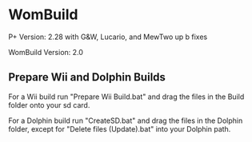 # WomBuild

P+ Version: 2.28 with G&W, Lucario, and MewTwo up b fixes

WomBuild Version: 2.0

## Prepare Wii and Dolphin Builds

For a Wii build run "Prepare Wii Build.bat" and drag the files in the Build folder onto your sd card.

For a Dolphin build run "CreateSD.bat" and drag the files in the Dolphin folder, except for "Delete files (Update).bat" into your Dolphin path.
